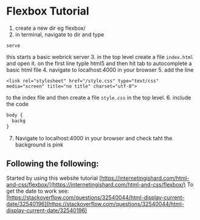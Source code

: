 # Flexbox Tutorial

1. create a new dir eg flexbox/
2. in terminal, navigate to dir and type 
```
serve
```
this starts a basic webrick server
3. in the top level create a file `index.html` and open it. on the first line typle html5 and then hit tab to autocomplete a basic html file
4. navigate to localhost:4000 in your browser 
5. add the line

    <link rel="stylesheet" href="/style.css" type="text/css" media="screen" title="no title" charset="utf-8">

to the index file and then create a file `style.css` in the top level.
6. include the code
```css
body {
  backg
}
```
7. Navigate to localhost:4000 in your browser and check taht the background is pink

## Following the following:
Started by using this website tutorial
[https://internetingishard.com/html-and-css/flexbox/](https://internetingishard.com/html-and-css/flexbox/)
To get the date to work see:
[https://stackoverflow.com/questions/32540044/html-display-current-date/32540196](https://stackoverflow.com/questions/32540044/html-display-current-date/32540196)
